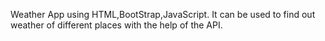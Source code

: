 Weather App using HTML,BootStrap,JavaScript. 
It can be used to find out weather of different places with the help of the API.
